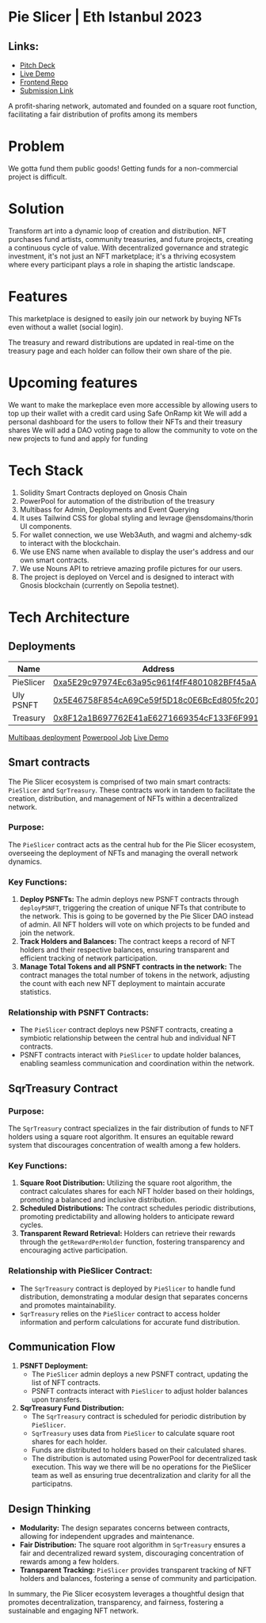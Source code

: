 # Pie Slicer | Eth Istanbul 2023

## Links:
 * [Pitch Deck](https://drive.google.com/file/d/1YdFab9mxvfu6uwtDeOnS6Zuk_OoeaI2d/view?usp=drive_link)
 * [Live Demo](https://pieslicer.xyz)
 * [Frontend Repo](https://github.com/PieSlicer/frontend)
 * [Submission Link](https://ethglobal.com/showcase/pieslicer-cb3xx)

A profit-sharing network, automated and founded on a square root function, facilitating a fair distribution of profits among its members

# Problem
We gotta fund them public goods! 
Getting funds for a non-commercial project is difficult. 

# Solution
Transform art into a dynamic loop of creation and distribution. NFT purchases fund artists, community treasuries, and future projects, creating a continuous cycle of value. With decentralized governance and strategic investment, it's not just an NFT marketplace; it's a thriving ecosystem where every participant plays a role in shaping the artistic landscape. 

# Features
This marketplace is designed to easily join our network by buying NFTs even without a wallet (social login).

The treasury and reward distributions are updated in real-time on the treasury page and each holder can follow their own share of the pie.

# Upcoming features
We want to make the markeplace even more accessible by allowing users to top up their wallet with a credit card using Safe OnRamp kit
We will add a personal dashboard for the users to follow their NFTs and their treasury shares
We will add a DAO voting page to allow the community to vote on the new projects to fund and apply for funding

# Tech Stack
1. Solidity Smart Contracts deployed on Gnosis Chain
2. PowerPool for automation of the distribution of the treasury
3. Multibass for Admin, Deployments and Event Querying
4. It uses Tailwind CSS for global styling and levrage @ensdomains/thorin UI components.
5. For wallet connection, we use Web3Auth, and wagmi and alchemy-sdk to interact with the blockchain.
6. We use ENS name when available to display the user's address and our own smart contracts.
7. We use Nouns API to retrieve amazing profile pictures for our users.
8. The project is deployed on Vercel and is designed to interact with Gnosis blockchain (currently on Sepolia testnet).

# Tech Architecture

## Deployments


| Name        | Address |
| ----------- | ----------- |
| PieSlicer   | [0xa5E29c97974Ec63a95c961f4fF4801082BFf45aA](https://sepolia.etherscan.io/address/0xa5E29c97974Ec63a95c961f4fF4801082BFf45aA)        |
| Uly PSNFT   | [0x5E46758F854cA69Ce59f5D18c0E6BcEd805fc201](https://sepolia.etherscan.io/address/0x5E46758F854cA69Ce59f5D18c0E6BcEd805fc201)        |
| Treasury    | [0x8F12a1B697762E41aE6271669354cF133F6F9911](https://sepolia.etherscan.io/address/0x8F12a1B697762E41aE6271669354cF133F6F9911)        |

[Multibaas deployment](https://jsr5t5k46baslix37sz3bzot5a.multibaas.com)
[Powerpool Job](https://app.powerpool.finance/#/sepolia/explorer/jobs/0xbdE2Aed54521000DC033B67FB522034e0F93A7e5/0x47912e70d78f15201580d525418d2c53ce7c5df709020441714c0e1b2db27598/)
[Live Demo](https://pieslicer.xyz)

## Smart contracts

The Pie Slicer ecosystem is comprised of two main smart contracts: `PieSlicer` and `SqrTreasury`. These contracts work in tandem to facilitate the creation, distribution, and management of NFTs within a decentralized network.



### Purpose:
The `PieSlicer` contract acts as the central hub for the Pie Slicer ecosystem, overseeing the deployment of NFTs and managing the overall network dynamics.
### Key Functions:
1. **Deploy PSNFTs:** The admin deploys new PSNFT contracts through `deployPSNFT`, triggering the creation of unique NFTs that contribute to the network. This is going to be governed by the Pie Slicer DAO instead of admin. All NFT holders will vote on which projects to be funded and join the network. 
2. **Track Holders and Balances:** The contract keeps a record of NFT holders and their respective balances, ensuring transparent and efficient tracking of network participation.
3. **Manage Total Tokens and all PSNFT contracts in the network:** The contract manages the total number of tokens in the network, adjusting the count with each new NFT deployment to maintain accurate statistics.
### Relationship with PSNFT Contracts:
- The `PieSlicer` contract deploys new PSNFT contracts, creating a symbiotic relationship between the central hub and individual NFT contracts.
- PSNFT contracts interact with `PieSlicer` to update holder balances, enabling seamless communication and coordination within the network.

## SqrTreasury Contract
### Purpose:
The `SqrTreasury` contract specializes in the fair distribution of funds to NFT holders using a square root algorithm. It ensures an equitable reward system that discourages concentration of wealth among a few holders.

### Key Functions:
1. **Square Root Distribution:** Utilizing the square root algorithm, the contract calculates shares for each NFT holder based on their holdings, promoting a balanced and inclusive distribution.
2. **Scheduled Distributions:** The contract schedules periodic distributions, promoting predictability and allowing holders to anticipate reward cycles.
3. **Transparent Reward Retrieval:** Holders can retrieve their rewards through the `getRewardPerHolder` function, fostering transparency and encouraging active participation.
### Relationship with PieSlicer Contract:
- The `SqrTreasury` contract is deployed by `PieSlicer` to handle fund distribution, demonstrating a modular design that separates concerns and promotes maintainability.
- `SqrTreasury` relies on the `PieSlicer` contract to access holder information and perform calculations for accurate fund distribution.

## Communication Flow
1. **PSNFT Deployment:**
   - The `PieSlicer` admin deploys a new PSNFT contract, updating the list of NFT contracts.
   - PSNFT contracts interact with `PieSlicer` to adjust holder balances upon transfers.
2. **SqrTreasury Fund Distribution:**
   - The `SqrTreasury` contract is scheduled for periodic distribution by `PieSlicer`.
   - `SqrTreasury` uses data from `PieSlicer` to calculate square root shares for each holder.
   - Funds are distributed to holders based on their calculated shares.
   - The distribution is automated using PowerPool for decentralized task execution. This way we there will be no operations for the PieSlicer team as well as ensuring true decentralization and clarity for all the participatns. 

## Design Thinking
- **Modularity:** The design separates concerns between contracts, allowing for independent upgrades and maintenance.
- **Fair Distribution:** The square root algorithm in `SqrTreasury` ensures a fair and decentralized reward system, discouraging concentration of rewards among a few holders.
- **Transparent Tracking:** `PieSlicer` provides transparent tracking of NFT holders and balances, fostering a sense of community and participation.


In summary, the Pie Slicer ecosystem leverages a thoughtful design that promotes decentralization, transparency, and fairness, fostering a sustainable and engaging NFT network.

